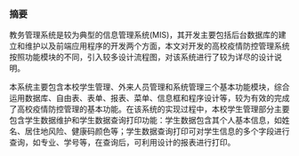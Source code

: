 ### 摘要



教务管理系统是较为典型的信息管理系统(MIS)，其开发主要包括后台数据库的建立和维护以及前端应用程序的开发两个方面，本文对开发的高校疫情防控管理系统按照功能模块的不同，引入较多设计流程图，对该系统进行了较为详尽的设计说明。

本系统主要包含本校学生管理、外来人员管理和系统管理三个基本功能模块，综合运用数据库、自由表、表单、报表、菜单、信息框和程序设计等，较为有效的完成了高校疫情防控管理的基本功能。在该系统的实现过程中，本校学生管理部分主要包含学生数据维护和学生数据查询打印功能：学生数据包含其个人基本信息，如姓名、居住地风险、健康码颜色等；学生数据查询打印可对学生信息的多个字段进行查询，如专业、学号等，在查询后，可利用设计的报表进行打印。